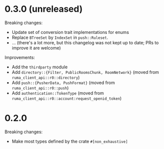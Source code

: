 # 0.3.0 (unreleased)

Breaking changes:

* Update set of conversion trait implementations for enums
* Replace `BTreeSet` by `IndexSet` in `push::Ruleset`.
* … (there's a lot more, but this changelog was not kept up to date; PRs to
  improve it are welcome)

Improvements:

* Add the `thirdparty` module
* Add `directory::{Filter, PublicRoomsChunk, RoomNetwork}` (moved from
  `ruma_client_api::r0::directory`)
* Add `push::{PusherData, PushFormat}` (moved from `ruma_client_api::r0::push`)
* Add `authentication::TokenType` (moved from
  `ruma_client_api::r0::account:request_openid_token`)

# 0.2.0

Breaking changes:

* Make most types defined by the crate `#[non_exhaustive]`
